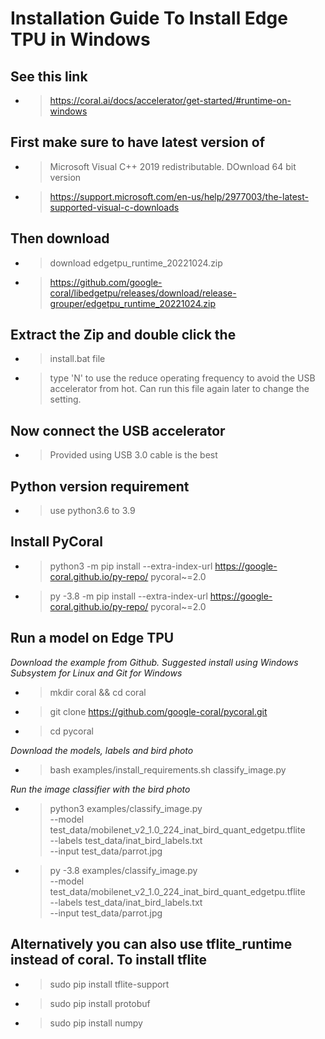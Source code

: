 # Installation Guide To Install Edge TPU in Windows

## See this link
- > https://coral.ai/docs/accelerator/get-started/#runtime-on-windows

## First make sure to have latest version of
- > Microsoft Visual C++ 2019 redistributable. DOwnload 64 bit version
- > https://support.microsoft.com/en-us/help/2977003/the-latest-supported-visual-c-downloads 

## Then download
- > download edgetpu_runtime_20221024.zip
- > https://github.com/google-coral/libedgetpu/releases/download/release-grouper/edgetpu_runtime_20221024.zip

## Extract the Zip and double click the 
- > install.bat file
- > type 'N' to use the reduce operating frequency to avoid the USB accelerator from hot. Can run this file again later to change the setting.

## Now connect the USB accelerator
- > Provided using USB 3.0 cable is the best

## Python version requirement
- > use python3.6 to 3.9

## Install PyCoral
- > python3 -m pip install --extra-index-url https://google-coral.github.io/py-repo/ pycoral~=2.0
- > py -3.8 -m pip install --extra-index-url https://google-coral.github.io/py-repo/ pycoral~=2.0

## Run a model on Edge TPU

*Download the example from Github. Suggested install using Windows Subsystem for Linux and Git for Windows*
- > mkdir coral && cd coral
- > git clone https://github.com/google-coral/pycoral.git
- > cd pycoral

*Download the models, labels and bird photo*
- > bash examples/install_requirements.sh classify_image.py

*Run the image classifier with the bird photo*
- > python3 examples/classify_image.py \
--model test_data/mobilenet_v2_1.0_224_inat_bird_quant_edgetpu.tflite \
--labels test_data/inat_bird_labels.txt \
--input test_data/parrot.jpg

- > py -3.8 examples/classify_image.py \
--model test_data/mobilenet_v2_1.0_224_inat_bird_quant_edgetpu.tflite \
--labels test_data/inat_bird_labels.txt \
--input test_data/parrot.jpg

## Alternatively you can also use tflite_runtime instead of coral. To install tflite
- > sudo pip install tflite-support
- > sudo pip install protobuf
- > sudo pip install numpy


